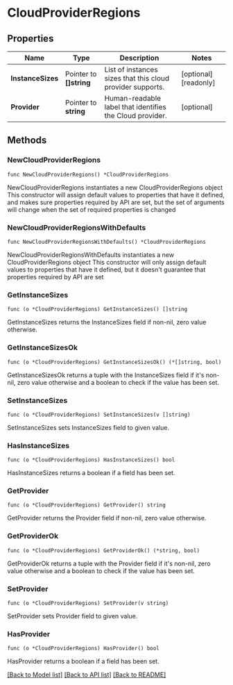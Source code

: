 # CloudProviderRegions

## Properties

Name | Type | Description | Notes
------------ | ------------- | ------------- | -------------
**InstanceSizes** | Pointer to **[]string** | List of instances sizes that this cloud provider supports. | [optional] [readonly] 
**Provider** | Pointer to **string** | Human-readable label that identifies the Cloud provider. | [optional] 

## Methods

### NewCloudProviderRegions

`func NewCloudProviderRegions() *CloudProviderRegions`

NewCloudProviderRegions instantiates a new CloudProviderRegions object
This constructor will assign default values to properties that have it defined,
and makes sure properties required by API are set, but the set of arguments
will change when the set of required properties is changed

### NewCloudProviderRegionsWithDefaults

`func NewCloudProviderRegionsWithDefaults() *CloudProviderRegions`

NewCloudProviderRegionsWithDefaults instantiates a new CloudProviderRegions object
This constructor will only assign default values to properties that have it defined,
but it doesn't guarantee that properties required by API are set

### GetInstanceSizes

`func (o *CloudProviderRegions) GetInstanceSizes() []string`

GetInstanceSizes returns the InstanceSizes field if non-nil, zero value otherwise.

### GetInstanceSizesOk

`func (o *CloudProviderRegions) GetInstanceSizesOk() (*[]string, bool)`

GetInstanceSizesOk returns a tuple with the InstanceSizes field if it's non-nil, zero value otherwise
and a boolean to check if the value has been set.

### SetInstanceSizes

`func (o *CloudProviderRegions) SetInstanceSizes(v []string)`

SetInstanceSizes sets InstanceSizes field to given value.

### HasInstanceSizes

`func (o *CloudProviderRegions) HasInstanceSizes() bool`

HasInstanceSizes returns a boolean if a field has been set.

### GetProvider

`func (o *CloudProviderRegions) GetProvider() string`

GetProvider returns the Provider field if non-nil, zero value otherwise.

### GetProviderOk

`func (o *CloudProviderRegions) GetProviderOk() (*string, bool)`

GetProviderOk returns a tuple with the Provider field if it's non-nil, zero value otherwise
and a boolean to check if the value has been set.

### SetProvider

`func (o *CloudProviderRegions) SetProvider(v string)`

SetProvider sets Provider field to given value.

### HasProvider

`func (o *CloudProviderRegions) HasProvider() bool`

HasProvider returns a boolean if a field has been set.


[[Back to Model list]](../README.md#documentation-for-models) [[Back to API list]](../README.md#documentation-for-api-endpoints) [[Back to README]](../README.md)


